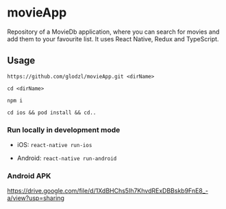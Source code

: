 # movieApp

Repository of a MovieDb application, where you can search for movies and add them to your favourite list.
It uses React Native, Redux and TypeScript. 

## Usage

`https://github.com/glodzl/movieApp.git <dirName>`

`cd <dirName>`

`npm i`

`cd ios && pod install && cd..`

### Run locally in development mode

* iOS:
  `react-native run-ios`

* Android:
  `react-native run-android`
  
### Android APK
 
 https://drive.google.com/file/d/1XdBHChs5Ih7KhvdRExDBBskb9FnE8_-a/view?usp=sharing
 
